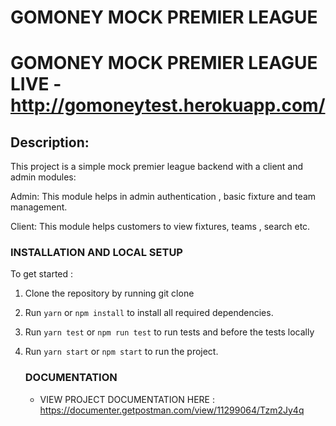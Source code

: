 # GOMONEY MOCK PREMIER LEAGUE

# GOMONEY MOCK PREMIER LEAGUE LIVE - http://gomoneytest.herokuapp.com/

## Description:

This project is a simple mock premier league backend with a client and admin modules:

Admin: This module helps in admin authentication , basic fixture and team management.

Client: This module helps customers to view fixtures, teams , search etc.

### INSTALLATION AND LOCAL SETUP

To get started :

1. Clone the repository by running git clone <url>

2. Run `yarn` or `npm install` to install all required dependencies.

3. Run `yarn test` or `npm run test` to run tests and before the tests locally

4. Run `yarn start` or `npm start` to run the project.

   ### DOCUMENTATION

   - VIEW PROJECT DOCUMENTATION HERE :
     https://documenter.getpostman.com/view/11299064/Tzm2Jy4q
